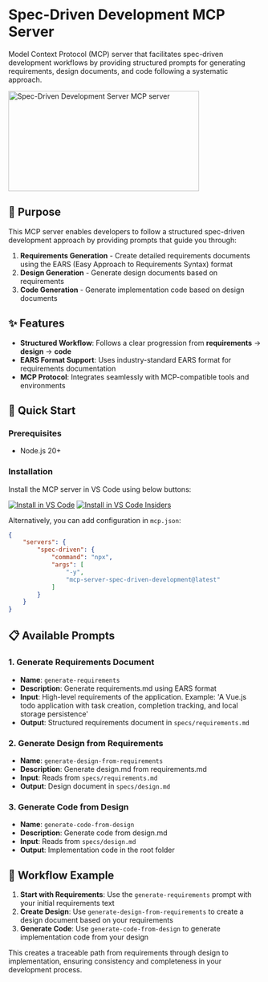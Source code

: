 # Spec-Driven Development MCP Server

Model Context Protocol (MCP) server that facilitates spec-driven development workflows by providing structured prompts for generating requirements, design documents, and code following a systematic approach.

<a href="https://glama.ai/mcp/servers/@formulahendry/mcp-server-spec-driven-development">
  <img width="380" height="200" src="https://glama.ai/mcp/servers/@formulahendry/mcp-server-spec-driven-development/badge" alt="Spec-Driven Development Server MCP server" />
</a>

## 🎯 Purpose

This MCP server enables developers to follow a structured spec-driven development approach by providing prompts that guide you through:

1. **Requirements Generation** - Create detailed requirements documents using the EARS (Easy Approach to Requirements Syntax) format
2. **Design Generation** - Generate design documents based on requirements
3. **Code Generation** - Generate implementation code based on design documents

## ✨ Features

- **Structured Workflow**: Follows a clear progression from **requirements** → **design** → **code**
- **EARS Format Support**: Uses industry-standard EARS format for requirements documentation
- **MCP Protocol**: Integrates seamlessly with MCP-compatible tools and environments

## 🚀 Quick Start

### Prerequisites

- Node.js 20+ 

### Installation

Install the MCP server in VS Code using below buttons:

[![Install in VS Code](https://img.shields.io/badge/Install_MCP_Server_(npx)-VS_Code-0098FF)](https://insiders.vscode.dev/redirect?url=vscode%3Amcp%2Finstall%3F%257B%2522name%2522%253A%2522spec-driven%2522%252C%2522command%2522%253A%2522npx%2522%252C%2522args%2522%253A%255B%2522-y%2522%252C%2522mcp-server-spec-driven-development%2540latest%2522%255D%257D) [![Install in VS Code Insiders](https://img.shields.io/badge/Install_MCP_Server_(npx)-VS_Code_Insiders-24bfa5)](https://insiders.vscode.dev/redirect?url=vscode-insiders%3Amcp%2Finstall%3F%257B%2522name%2522%253A%2522spec-driven%2522%252C%2522command%2522%253A%2522npx%2522%252C%2522args%2522%253A%255B%2522-y%2522%252C%2522mcp-server-spec-driven-development%2540latest%2522%255D%257D)

Alternatively, you can add configuration in `mcp.json`:

```json
{
    "servers": {
        "spec-driven": {
            "command": "npx",
            "args": [
                "-y",
                "mcp-server-spec-driven-development@latest"
            ]
        }
    }
}
```

## 📋 Available Prompts

### 1. Generate Requirements Document
- **Name**: `generate-requirements`
- **Description**: Generate requirements.md using EARS format
- **Input**: High-level requirements of the application. Example: 'A Vue.js todo application with task creation, completion tracking, and local storage persistence'
- **Output**: Structured requirements document in `specs/requirements.md`

### 2. Generate Design from Requirements
- **Name**: `generate-design-from-requirements`
- **Description**: Generate design.md from requirements.md
- **Input**: Reads from `specs/requirements.md`
- **Output**: Design document in `specs/design.md`

### 3. Generate Code from Design
- **Name**: `generate-code-from-design`
- **Description**: Generate code from design.md
- **Input**: Reads from `specs/design.md`
- **Output**: Implementation code in the root folder

## 📖 Workflow Example

1. **Start with Requirements**: Use the `generate-requirements` prompt with your initial requirements text
2. **Create Design**: Use `generate-design-from-requirements` to create a design document based on your requirements
3. **Generate Code**: Use `generate-code-from-design` to generate implementation code from your design

This creates a traceable path from requirements through design to implementation, ensuring consistency and completeness in your development process.
